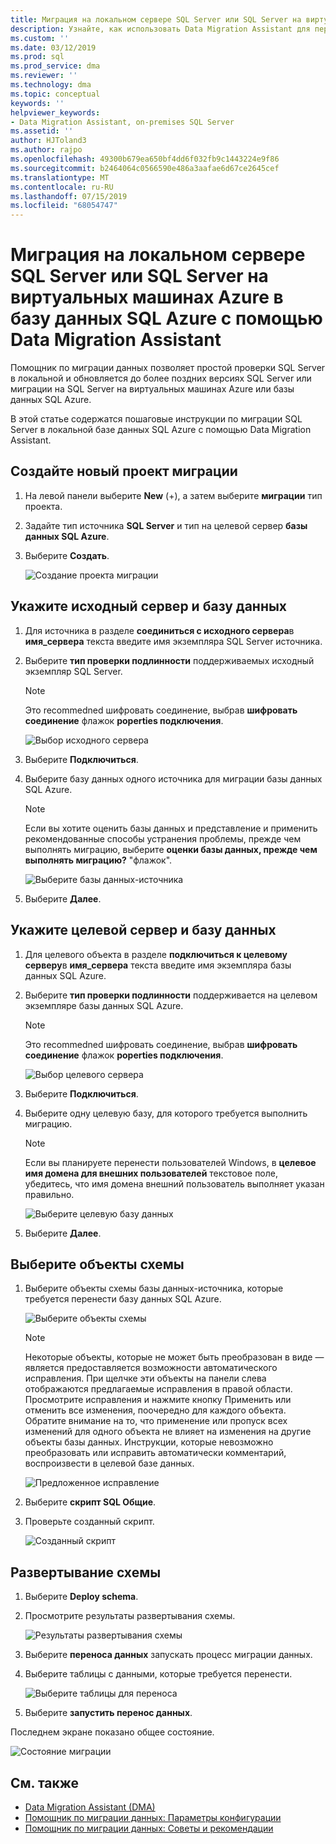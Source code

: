 ```yaml
---
title: Миграция на локальном сервере SQL Server или SQL Server на виртуальных машинах Azure в базу данных SQL Azure с помощью Data Migration Assistant | Документация Майкрософт
description: Узнайте, как использовать Data Migration Assistant для переноса в SQL Server в локальной базе данных SQL Azure
ms.custom: ''
ms.date: 03/12/2019
ms.prod: sql
ms.prod_service: dma
ms.reviewer: ''
ms.technology: dma
ms.topic: conceptual
keywords: ''
helpviewer_keywords:
- Data Migration Assistant, on-premises SQL Server
ms.assetid: ''
author: HJToland3
ms.author: rajpo
ms.openlocfilehash: 49300b679ea650bf4dd6f032fb9c1443224e9f86
ms.sourcegitcommit: b2464064c0566590e486a3aafae6d67ce2645cef
ms.translationtype: MT
ms.contentlocale: ru-RU
ms.lasthandoff: 07/15/2019
ms.locfileid: "68054747"
---
```

# <a name="migrate-on-premises-sql-server-or-sql-server-on-azure-vms-to-azure-sql-database-using-the-data-migration-assistant"></a>Миграция на локальном сервере SQL Server или SQL Server на виртуальных машинах Azure в базу данных SQL Azure с помощью Data Migration Assistant

Помощник по миграции данных позволяет простой проверки SQL Server в локальной и обновляется до более поздних версиях SQL Server или миграции на SQL Server на виртуальных машинах Azure или базы данных SQL Azure.

В этой статье содержатся пошаговые инструкции по миграции SQL Server в локальной базе данных SQL Azure с помощью Data Migration Assistant.   

## <a name="create-a-new-migration-project"></a>Создайте новый проект миграции

1. На левой панели выберите **New** (+), а затем выберите **миграции** тип проекта.

2. Задайте тип источника **SQL Server** и тип на целевой сервер **базы данных SQL Azure**.

3. Выберите **Создать**.

   ![Создание проекта миграции](../dma/media/NewCreate1.png)

## <a name="specify-the-source-server-and-database"></a>Укажите исходный сервер и базу данных

1. Для источника в разделе **соединиться с исходного сервера**в **имя_сервера** текста введите имя экземпляра SQL Server источника.

2. Выберите **тип проверки подлинности** поддерживаемых исходный экземпляр SQL Server.

   > [!NOTE]
   > Это recommedned шифровать соединение, выбрав **шифровать соединение** флажок **poperties подключения**.

    ![Выбор исходного сервера](../dma/media/select-source-server.png)

3. Выберите **Подключиться**.

4. Выберите базу данных одного источника для миграции базы данных SQL Azure.

   > [!NOTE]
   > Если вы хотите оценить базы данных и представление и применить рекомендованные способы устранения проблемы, прежде чем выполнять миграцию, выберите **оценки базы данных, прежде чем выполнять миграцию?** "флажок".

    ![Выберите базы данных-источника](../dma/media/select-source-database.png)

5. Выберите **Далее**.

## <a name="specify-the-target-server-and-database"></a>Укажите целевой сервер и базу данных

1. Для целевого объекта в разделе **подключиться к целевому серверу**в **имя_сервера** текста введите имя экземпляра базы данных SQL Azure. 

2. Выберите **тип проверки подлинности** поддерживается на целевом экземпляре базы данных SQL Azure.

   > [!NOTE]
   > Это recommedned шифровать соединение, выбрав **шифровать соединение** флажок **poperties подключения**.

     ![Выбор целевого сервера](../dma/media/select-target-server.png)

3. Выберите **Подключиться**.

4. Выберите одну целевую базу, для которого требуется выполнить миграцию.

   > [!NOTE]
   > Если вы планируете перенести пользователей Windows, в **целевое имя домена для внешних пользователей** текстовое поле, убедитесь, что имя домена внешний пользователь выполняет указан правильно.

    ![Выберите целевую базу данных](../dma/media/select-target-database.png)

5. Выберите **Далее**.

## <a name="select-schema-objects"></a>Выберите объекты схемы

1.  Выберите объекты схемы базы данных-источника, которые требуется перенести базу данных SQL Azure.

    ![Выберите объекты схемы](../dma/media/select-schema-objects.png)

       > [!NOTE]
       > Некоторые объекты, которые не может быть преобразован в виде — является предоставляется возможности автоматического исправления. При щелчке эти объекты на панели слева отображаются предлагаемые исправления в правой области. Просмотрите исправления и нажмите кнопку Применить или отменить все изменения, поочередно для каждого объекта. Обратите внимание на то, что применение или пропуск всех изменений для одного объекта не влияет на изменения на другие объекты базы данных. Инструкции, которые невозможно преобразовать или исправить автоматически комментарий, воспроизвести в целевой базе данных.

    ![Предложенное исправление](../dma/media/suggested-fix.png)

2. Выберите **скрипт SQL Общие**.
 
3. Проверьте созданный скрипт.

    ![Созданный скрипт](../dma/media/generated-script.png)

## <a name="deploy-schema"></a>Развертывание схемы

1. Выберите **Deploy schema**.

2. Просмотрите результаты развертывания схемы.
 
    ![Результаты развертывания схемы](../dma/media/schema-deployment-results.png)

3. Выберите **переноса данных** запускать процесс миграции данных.
 
4. Выберите таблицы с данными, которые требуется перенести.

    ![Выберите таблицы для переноса](../dma/media/select-tables-to-migrate.png) 

5. Выберите **запустить перенос данных**.
 
Последнем экране показано общее состояние.

   ![Состояние миграции](../dma/media/migration-status.png) 

## <a name="see-also"></a>См. также

- [Data Migration Assistant (DMA)](../dma/dma-overview.md)
- [Помощник по миграции данных: Параметры конфигурации](../dma/dma-configurationsettings.md)
- [Помощник по миграции данных: Советы и рекомендации](../dma/dma-bestpractices.md)
